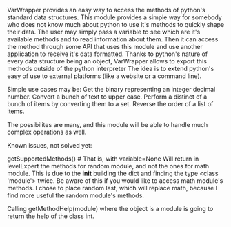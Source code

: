 VarWrapper provides an easy way to access the methods of python's standard data structures.
This module provides a simple way for somebody who does not know much about python to use it's methods to quickly shape their data.
The user may simply pass a variable to see which are it's available methods and to read information about them.
Then it can access the method through some API that uses this module and use another application to receive it's data formatted.
Thanks to python's nature of every data structure being an object, VarWrapper allows to export this methods outside of the python interpreter 
The idea is to extend python's easy of use to external platforms (like a website or a command line).


Simple use cases may be: 
Get the binary representing an integer decimal number.
Convert a bunch of text to upper case.
Perform a distinct of a bunch of items by converting them to a set.
Reverse the order of a list of items.

The possibilites are many, and this module will be able to handle much complex operations as well.

Known issues, not solved yet:

getSupportedMethods() # That is, with variable=None
Will return in levelExpert the methods for random module, and not the ones for math module.
This is due to the __init__ building the dict and finding the type <class 'module'> twice.
Be aware of this if you would like to access math module's methods.
I chose to place random last, which will replace math, because I find more useful the random module's methods.

Calling getMethodHelp(module) where the object is a module is going to return the help of the class int.